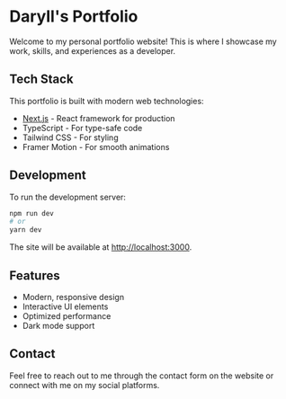 # Daryll's Portfolio

Welcome to my personal portfolio website! This is where I showcase my work, skills, and experiences as a developer.

## Tech Stack

This portfolio is built with modern web technologies:

-   [Next.js](https://nextjs.org) - React framework for production
-   TypeScript - For type-safe code
-   Tailwind CSS - For styling
-   Framer Motion - For smooth animations

## Development

To run the development server:

```bash
npm run dev
# or
yarn dev
```

The site will be available at [http://localhost:3000](http://localhost:3000).

## Features

-   Modern, responsive design
-   Interactive UI elements
-   Optimized performance
-   Dark mode support

## Contact

Feel free to reach out to me through the contact form on the website or connect with me on my social platforms.
